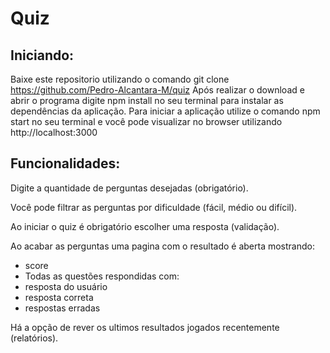 # Quiz
## Iniciando:
Baixe este repositorio utilizando o comando git clone https://github.com/Pedro-Alcantara-M/quiz
Após realizar o download e abrir o programa digite npm install no seu terminal para instalar as dependências da aplicação.
Para iniciar a aplicação utilize o comando npm start no seu terminal e você pode visualizar no browser utilizando http://localhost:3000

## Funcionalidades:
Digite a quantidade de perguntas desejadas (obrigatório).

Você pode filtrar as perguntas por dificuldade (fácil, médio ou difícil).

Ao iniciar o quiz é obrigatório escolher uma resposta (validação).

Ao acabar as perguntas uma pagina com o resultado é aberta mostrando:
 - score
 - Todas as questões respondidas com:
 - resposta do usuário
 - resposta correta
 - respostas erradas

Há a opção de rever os ultimos resultados jogados recentemente (relatórios).
